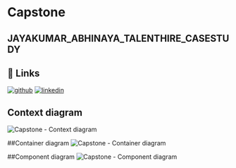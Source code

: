 # Capstone
## JAYAKUMAR_ABHINAYA_TALENTHIRE_CASESTUDY
## 🔗 Links
[![github](https://img.shields.io/badge/github-abi%20jay-red)](https://github.com/abi-jay/HTML-CSS-JavaScript-SBA)
[![linkedin](https://img.shields.io/badge/linkedin-Abhinaya%20Jayakumar-blue)](https://www.linkedin.com/in/abhinayaj/)
## Context diagram
![Capstone - Context diagram](https://user-images.githubusercontent.com/5770561/220840553-f36a0691-5e92-4074-9687-ffa0a91e6dc7.png)

##Container diagram
![Capstone - Container diagram](https://user-images.githubusercontent.com/5770561/220840562-1049f8d3-9a91-49de-845f-7258b329274e.png)

##Component diagram
![Capstone - Component diagram](https://user-images.githubusercontent.com/5770561/220840572-7b5b5279-a790-40d3-a1a6-054c4e57e6c7.png)

